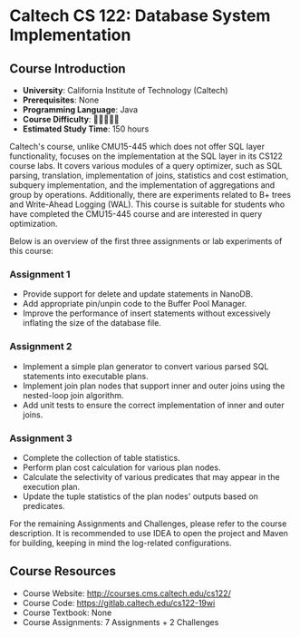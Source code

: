 # Caltech CS 122: Database System Implementation

## Course Introduction

- **University**: California Institute of Technology (Caltech)
- **Prerequisites**: None
- **Programming Language**: Java
- **Course Difficulty**: 🌟🌟🌟🌟🌟
- **Estimated Study Time**: 150 hours

Caltech's course, unlike CMU15-445 which does not offer SQL layer functionality, focuses on the implementation at the SQL layer in its CS122 course labs. It covers various modules of a query optimizer, such as SQL parsing, translation, implementation of joins, statistics and cost estimation, subquery implementation, and the implementation of aggregations and group by operations. Additionally, there are experiments related to B+ trees and Write-Ahead Logging (WAL). This course is suitable for students who have completed the CMU15-445 course and are interested in query optimization.

Below is an overview of the first three assignments or lab experiments of this course:

### Assignment 1

- Provide support for delete and update statements in NanoDB.
- Add appropriate pin/unpin code to the Buffer Pool Manager.
- Improve the performance of insert statements without excessively inflating the size of the database file.

### Assignment 2

- Implement a simple plan generator to convert various parsed SQL statements into executable plans.
- Implement join plan nodes that support inner and outer joins using the nested-loop join algorithm.
- Add unit tests to ensure the correct implementation of inner and outer joins.

### Assignment 3

- Complete the collection of table statistics.
- Perform plan cost calculation for various plan nodes.
- Calculate the selectivity of various predicates that may appear in the execution plan.
- Update the tuple statistics of the plan nodes' outputs based on predicates.

For the remaining Assignments and Challenges, please refer to the course description. It is recommended to use IDEA to open the project and Maven for building, keeping in mind the log-related configurations.

## Course Resources

- Course Website: <http://courses.cms.caltech.edu/cs122/>
- Course Code: <https://gitlab.caltech.edu/cs122-19wi>
- Course Textbook: None
- Course Assignments: 7 Assignments + 2 Challenges